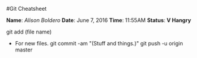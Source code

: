 #Git Cheatsheet

**Name**: *Alison Boldero*
**Date**: June 7, 2016
**Time**: 11:55AM
**Status**: **V Hangry**

git add (file name)
- For new files.
git commit -am "(Stuff and things.)"
git push -u origin master